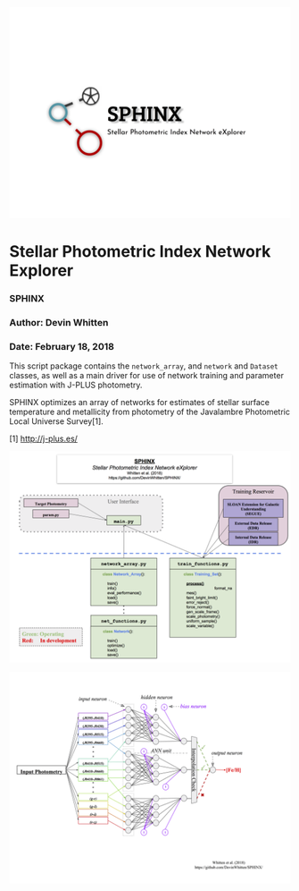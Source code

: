 

![GitHub_Logo](https://github.com/DevinWhitten/SPHINX/blob/master/images/SPHINX_logo_v3.png?raw=true)


# Stellar Photometric Index Network Explorer
### SPHINX
### Author: Devin Whitten
### Date: February 18, 2018

This script package contains the ``network_array``, and ``network`` and ``Dataset`` classes, as well as a main driver for use of network training and parameter estimation with J-PLUS photometry.

SPHINX optimizes an array of networks for estimates of stellar surface temperature and metallicity from photometry of the Javalambre Photometric Local Universe Survey[1].



[1] http://j-plus.es/

![SPHINX Design](https://github.com/DevinWhitten/SPHINX/blob/master/images/SPHINX_Design_2.png)

![SPHINX_Logo](https://github.com/DevinWhitten/SPHINX/blob/master/images/SphINX_outline.png)




